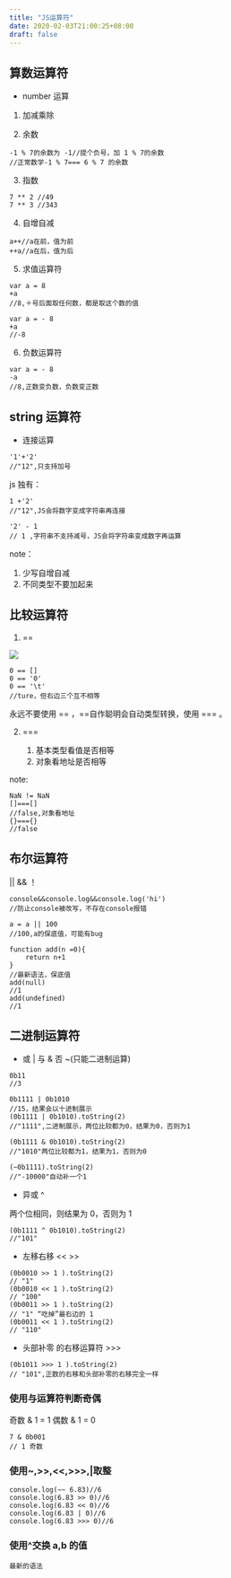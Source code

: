 ```yaml
---
title: "JS运算符"
date: 2020-02-03T21:00:25+08:00
draft: false
---
```


## 算数运算符

- number 运算

1. 加减乘除

2) 余数

```
-1 % 7的余数为 -1//提个负号，加 1 % 7的余数
//正常数学-1 % 7=== 6 % 7 的余数
```

3. 指数

```
7 ** 2 //49
7 ** 3 //343
```

4. 自增自减

```
a++//a在前，值为前
++a//a在后，值为后
```

5. 求值运算符

```
var a = 8
+a
//8,＋号后面取任何数，都是取这个数的值

var a = - 8
+a
//-8
```

6. 负数运算符

```
var a = - 8
-a
//8,正数变负数，负数变正数
```

## string 运算符

- 连接运算

```
'1'+'2'
//"12",只支持加号
```

js 独有：

```
1 +'2'
//"12",JS会将数字变成字符串再连接

'2' - 1
// 1 ,字符串不支持减号，JS会将字符串变成数字再运算
```

note：

1. 少写自增自减
2. 不同类型不要加起来

## 比较运算符

1. ==

![](https://user-gold-cdn.xitu.io/2020/2/3/1700aa45bb630e62?w=344&h=315&f=png&s=78224)

```
0 == []
0 == '0'
0 == '\t'
//ture，但右边三个互不相等
```

永远不要使用 == ，==自作聪明会自动类型转换，使用 === 。

2. ===

   1. 基本类型看值是否相等
   2. 对象看地址是否相等

note:

```
NaN != NaN
[]===[]
//false,对象看地址
{}==={}
//false
```

## 布尔运算符

|| && ！

```
console&&console.log&&console.log('hi')
//防止console被改写，不存在console报错

a = a || 100
//100,a的保底值，可能有bug

function add(n =0){
    return n+1
}
//最新语法，保底值
add(null)
//1
add(undefined)
//1
```

## 二进制运算符

- 或 | 与 & 否 ~(只能二进制运算)

```
0b11
//3

0b1111 | 0b1010
//15，结果会以十进制展示
(0b1111 | 0b1010).toString(2)
//"1111",二进制展示，两位比较都为0，结果为0，否则为1

(0b1111 & 0b1010).toString(2)
//"1010"两位比较都为1，结果为1，否则为0

(~0b1111).toString(2)
//"-10000"自动补一个1
```

- 异或 ^

两个位相同，则结果为 0，否则为 1

```
(0b1111 ^ 0b1010).toString(2)
//"101"
```

- 左移右移 << >>

```
(0b0010 >> 1 ).toString(2)
// "1"
(0b0010 << 1 ).toString(2)
// "100"
(0b0011 >> 1 ).toString(2)
// "1" “吃掉”最右边的 1
(0b0011 << 1 ).toString(2)
// "110"
```

- 头部补零 的右移运算符 >>>

```
(0b1011 >>> 1 ).toString(2)
// "101",正数的右移和头部补零的右移完全一样
```

### 使用与运算符判断奇偶

奇数 & 1 = 1
偶数 & 1 = 0

```
7 & 0b001
// 1 奇数
```

### 使用~,>>,<<,>>>,|取整

```
console.log(~~ 6.83)//6
console.log(6.83 >> 0)//6
console.log(6.83 << 0)//6
console.log(6.83 | 0)//6
console.log(6.83 >>> 0)//6
```

### 使用^交换 a,b 的值

```
最新的语法
```
